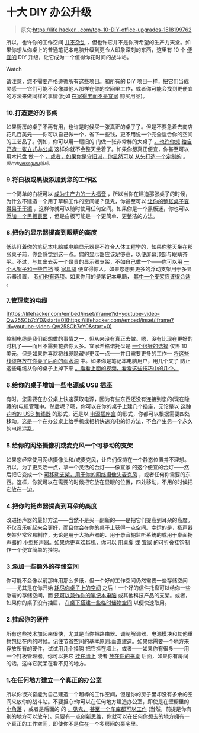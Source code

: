 # 十大 DIY 办公升级

> 原文:[https://life hacker . com/top-10-DIY-office-upgrades-1518199762](https://lifehacker.com/top-10-diy-office-upgrades-1518199762)

所以，也许你的工作空间 [并不杂乱](https://lifehacker.com/top-10-office-decluttering-tricks-5641578) ，但也许它并不是你所希望的生产力天堂。如果你想从你桌上的普通笔记本电脑升级到更令人印象深刻的东西，这里有 10 个 [便宜的](http://lifehacker.com/where-to-get-cheap-materials-for-all-your-diy-projects-514486682) DIY 升级，让它成为一个值得你花时间的战斗站。

Watch

请注意，您不需要严格遵循所有这些项目。和所有的 DIY 项目一样，把它们当成灵感——它们可能不会像其他人那样在你的空间里工作，或者你可能会找到更便宜的方法来做同样的事情(比如 [在家得宝而不是宜家](https://lifehacker.com/when-ikea-is-great-for-diy-and-when-it-isnt-499158925) 购买用品)。

### 10.打造更好的书桌

如果厨房的桌子不再有用，也许是时候买一张真正的桌子了。但是不要急着去商店花几百美元——你可以自己做一个，省下一些钱，更不用说一个完全适合你的空间的工艺品了。例如，你可以用一扇旧的 门做一张非常棒的大桌子 [。也许你想](https://lifehacker.com/workspace-inspiration-embracing-the-door-as-desk-optio-5409739/) [给自己造一张立式办公桌](http://lifehacker.com/make-yourself-a-standing-desk-this-weekend-5929765) 这样你就不会整天坐着了。如果你想真正便宜，你甚至可以用木托盘 做一个 [。或者，如果你是守旧派，你显然可以](http://lifehacker.com/create-a-cheap-and-spacious-desk-with-a-wooden-pallet-5825429) [从头打造一个定制的](http://lifehacker.com/how-to-choose-or-build-the-perfect-desk-for-you-1000433355) 。 *<small>照片由</small>*[*<small>verseguru</small>*](http://www.flickr.com/photos/verseguru/5577488734/)*<small>组成。</small>*

### 9.将白板或黑板添加到您的工作区

一个简单的白板可以 [成为生产力的一大福音](https://lifehacker.com/how-a-whiteboard-helped-a-terrible-delegator-keep-a-tea-5950957) ，所以当你在建造那张桌子的时候，为什么不建造一个用于草稿工作的空间呢？见鬼，你甚至可以 [让你的整张桌子变得易于干擦](http://lifehacker.com/this-diy-whiteboard-desk-makes-for-quick-notes-and-brai-5954784) ，这样你就可以随时使用任何空间。如果你是一个黑板迷，你也可以 [添加一个黑板表面](http://lifehacker.com/add-a-chalkboard-surface-to-your-desk-for-easy-note-tak-5815567) ，但是白板可能是一个更简单、更整洁的方法。

### 8.把你的显示器提高到眼睛的高度

低头盯着你的笔记本电脑或电脑显示器是不符合人体工程学的，如果你整天坐在那张桌子前，你会感觉到这一点。您的显示器应该足够高，以便屏幕顶部与眼睛齐平。不过，与其出去买一个昂贵的显示器支架，不如自己做一个——你可以用 [一个木架子和一些门挡](https://lifehacker.com/diy-tv-or-monitor-stand-from-door-stoppers-5159703) 或 [家具腿](http://lifehacker.com) 便宜得惊人。如果您想要更多的浮动支架用于多显示器设置， [我们也有选项](http://lifehacker.com/make-a-diy-monitor-stand-on-the-cheap-5414442)。如果你用的是笔记本电脑， [其中一个支架应该很合适](http://lifehacker.com/top-10-diy-laptop-stands-369689) 。

### 7.管理您的电缆

 [https://lifehacker.com/embed/inset/iframe?id=youtube-video-Qw25SCb7cY0&start=0](https://lifehacker.com/embed/inset/iframe?id=youtube-video-Qw25SCb7cY0&start=0) 

控制电缆是我们都想做的事情之一，但从来没有真正去做。嗯，没有比现在更好的时机了——而且不需要花费你太多。宜家希格诺托盘是 [一个很好的选择](https://lifehacker.com/hack-attack-the-cordless-workspace-sort-of-179911) 仅售 10 美元，但是如果你喜欢将线缆隐藏得更深一点——并且需要更多的工作— [将这些线缆存放在你桌子后面的雨水沟](http://lifehacker.com/rain-gutters-as-cable-management-tools-5299994) 中。如果你是笔记本电脑用户，用几个夹子 防止这些电缆从你的桌子上掉下来 [。看看上面的视频，看看这些技巧中的几个。](http://lifehacker.com/binder-clips-as-cable-catchers-redux-5499838)

### 6.给你的桌子增加一些电源或 USB 插座

有时，您需要在办公桌上快速获取电源，因为有些东西还没有连接到您的(现在隐藏的)电缆管理中。然后呢？嗯，你可以在你的桌子上建几个插座，无论是以 [这种花哨的 USB 集线器](https://lifehacker.com/diy-desk-embedded-usb-hub-puts-usb-ports-at-your-finger-5692853) 的形式，还是以 [电源插座盒](https://lifehacker.com/this-diy-power-outlet-adds-a-pair-of-good-looking-plugs-5980794) 的形式，你都可以根据需要四处移动。这是一个在办公桌上给手机或相机快速充电的好方法，不会产生另一个永久的电缆混乱。

### 5.给你的网络摄像机或麦克风一个可移动的支架

如果您经常使用网络摄像头和/或麦克风，让它们保持在一个静态位置并不理想。所以，为了更灵活一点，拿一个灵活的台灯——像宜家 的这个便宜的台灯——然后把它变成一个 [可移动支架，用于你的网络摄像头](https://lifehacker.com/hack-an-ikea-lamp-into-an-adjustable-webcam-mount-5874084)[麦克风](http://lifehacker.com/make-an-adjustable-diy-mic-stand-out-of-a-lamp-5790102) ，或者任何你需要的东西。这样，你就可以在需要的时候把它放在显眼的位置，四处移动，不用的时候把它放在一边。

### 4.把你的扬声器提高到耳朵的高度

改进扬声器的最好方法——当然不是买一副新的——是把它们提高到耳朵的高度。不仅音乐听起来会更好，而且你会在你的桌子上获得一点空间。幸运的是，扬声器支架非常容易制作，无论是用于大扬声器的、用于录音棚监听系统的或用于桌面扬声器的 [小型扬声器。如果你更喜欢耳机，你可以](http://lifehacker.com/turn-these-ikea-lamps-into-speaker-mounts-to-keep-your-5860010) [用桌脚](http://lifehacker.com/repurpose-an-ikea-bed-leg-into-a-headphone-wall-mount-5888299) 或 [宜家](https://lifehacker.com/loud-cellphones-lost-coats-and-wi-fi-hotspots-5893422/) 的可折叠挂钩制作一个便宜简单的挂钩。

### 3.添加一些额外的存储空间

你可能不会像以前那样用那么多纸，但一个好的工作空间仍然需要一些存储空间——尤其是在你开始 [耗尽你桌子上的空间](https://lifehacker.com/what-can-i-do-when-i-run-out-of-space-on-my-desk-787799046) 之后！一个好的信件托盘可以给你一些急需的存储空间，而 [还可以兼作你的笔记本电脑](http://lifehacker.com/our-favorite-office-objects-the-letter-tray-as-laptop-5637615) 或其他科技产品的支架。或者，如果你的桌子没有抽屉， [在桌下搭建一些临时储物空间](http://lifehacker.com/add-extra-storage-to-your-drawer-less-desk-with-this-cl-5802440) 以便快速取用。

### 2.挂起你的硬件

所有这些技术加起来很快，尤其是当你把路由器、调制解调器、电源模块和其他重物包括在内的时候。记住节省空间的基本原则:垂直建造。如果你需要一个地方来存放所有的硬件，试试用几个挂钩 把它挂在墙上，或者——如果你有很多——用一个钉板管理器。你可以把它 [挂在墙上](http://lifehacker.com/diy-pegboard-home-network-wall-400093) 或者 [放在你的书桌](http://lifehacker.com/hacker-challenge-winner-the-pegboard-cable-organizer-5941969) 后面，如果你有房间的话，这样它就呆在看不见的地方。

### 1.在任何地方建立一个真正的办公室

所以你很兴奋能为自己建造一个超棒的工作空间，但是你的房子里却没有多余的空间来放你的战斗站。不要担心:你可以在任何地方建造办公室，即使是在壁橱里的[小角落](http://lifehacker.com/how-to-turn-a-spare-closet-into-a-home-office-511745443) ，或者是后面的 的 [。见鬼，](http://lifehacker.com/backyard-shed-turned-home-office-397216) [甚至一个车库都可以工作](http://lifehacker.com/the-garage-office-5309161) (当然，前提是你有别的地方可以放车)。只要有一点创新思维，你就可以在任何你想去的地方拥有一个真正的工作空间，即使你不是住在一个多房间的豪宅里。